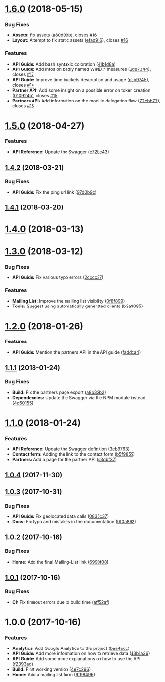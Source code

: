 <a name="1.6.0"></a>
# [1.6.0](https://github.com/sencrop/sencrop-developer-platform/compare/v1.5.0...v1.6.0) (2018-05-15)


### Bug Fixes

* **Assets:** Fix assets ([a80d99b](https://github.com/sencrop/sencrop-developer-platform/commit/a80d99b)), closes [#16](https://github.com/sencrop/sencrop-developer-platform/issues/16)
* **Layout:** Attempt to fix static assets ([efad916](https://github.com/sencrop/sencrop-developer-platform/commit/efad916)), closes [#16](https://github.com/sencrop/sencrop-developer-platform/issues/16)


### Features

* **API Guide:** Add bash syntaxic coloration ([41b1d8a](https://github.com/sencrop/sencrop-developer-platform/commit/41b1d8a))
* **API Guide:** Add infos on badly named WIND_* measures ([2d87344](https://github.com/sencrop/sencrop-developer-platform/commit/2d87344)), closes [#17](https://github.com/sencrop/sencrop-developer-platform/issues/17)
* **API Guide:** Improve time buckets description and usage ([dcb9745](https://github.com/sencrop/sencrop-developer-platform/commit/dcb9745)), closes [#14](https://github.com/sencrop/sencrop-developer-platform/issues/14)
* **Partner API:** Add some insight on a possible error on token creation ([010924b](https://github.com/sencrop/sencrop-developer-platform/commit/010924b)), closes [#15](https://github.com/sencrop/sencrop-developer-platform/issues/15)
* **Partners API:** Add information on the module delegation flow ([72cbb77](https://github.com/sencrop/sencrop-developer-platform/commit/72cbb77)), closes [#18](https://github.com/sencrop/sencrop-developer-platform/issues/18)



<a name="1.5.0"></a>
# [1.5.0](https://github.com/sencrop/sencrop-developer-platform/compare/v1.4.2...v1.5.0) (2018-04-27)


### Features

* **API Reference:** Update the Swagger ([c72bc43](https://github.com/sencrop/sencrop-developer-platform/commit/c72bc43))



<a name="1.4.2"></a>
## [1.4.2](https://github.com/sencrop/sencrop-developer-platform/compare/v1.4.1...v1.4.2) (2018-03-21)


### Bug Fixes

* **API Guide:** Fix the ping url link ([97d0b9c](https://github.com/sencrop/sencrop-developer-platform/commit/97d0b9c))



<a name="1.4.1"></a>
## [1.4.1](https://github.com/sencrop/sencrop-developer-platform/compare/v1.4.0...v1.4.1) (2018-03-20)



<a name="1.4.0"></a>
# [1.4.0](https://github.com/sencrop/sencrop-developer-platform/compare/v1.3.0...v1.4.0) (2018-03-13)



<a name="1.3.0"></a>
# [1.3.0](https://github.com/sencrop/sencrop-developer-platform/compare/v1.2.0...v1.3.0) (2018-03-12)


### Bug Fixes

* **API Guide:** Fix various typo errors ([2cccc37](https://github.com/sencrop/sencrop-developer-platform/commit/2cccc37))


### Features

* **Mailing List:** Improve the mailing list visibility ([0f8f899](https://github.com/sencrop/sencrop-developer-platform/commit/0f8f899))
* **Tools:** Suggest using automatically generated clients ([b3a9085](https://github.com/sencrop/sencrop-developer-platform/commit/b3a9085))



<a name="1.2.0"></a>
# [1.2.0](https://github.com/sencrop/sencrop-developer-platform/compare/v1.1.1...v1.2.0) (2018-01-26)


### Features

* **API Guide:** Mention the partners API in the API guide ([faddca4](https://github.com/sencrop/sencrop-developer-platform/commit/faddca4))



<a name="1.1.1"></a>
## [1.1.1](https://github.com/sencrop/sencrop-developer-platform/compare/v1.1.0...v1.1.1) (2018-01-24)


### Bug Fixes

* **Build:** Fix the partners page export ([a8b32b2](https://github.com/sencrop/sencrop-developer-platform/commit/a8b32b2))
* **Dependencies:** Update the Swagger via the NPM module instead ([4d50155](https://github.com/sencrop/sencrop-developer-platform/commit/4d50155))



<a name="1.1.0"></a>
# [1.1.0](https://github.com/sencrop/sencrop-developer-platform/compare/v1.0.4...v1.1.0) (2018-01-24)


### Features

* **API Reference:** Update the Swagger definition ([3eb9763](https://github.com/sencrop/sencrop-developer-platform/commit/3eb9763))
* **Contact form:** Adding the link to the contact form ([b5f9855](https://github.com/sencrop/sencrop-developer-platform/commit/b5f9855))
* **Partners:** Add a page for the partner API ([c3dbf37](https://github.com/sencrop/sencrop-developer-platform/commit/c3dbf37))



<a name="1.0.4"></a>
## [1.0.4](https://github.com/sencrop/sencrop-developer-platform/compare/v1.0.3...v1.0.4) (2017-11-30)



<a name="1.0.3"></a>
## [1.0.3](https://github.com/sencrop/sencrop-developer-platform/compare/v1.0.2...v1.0.3) (2017-10-31)


### Bug Fixes

* **API Guide:** Fix geolocated data calls ([0835c37](https://github.com/sencrop/sencrop-developer-platform/commit/0835c37))
* **Docs:** Fix typo and mistakes in the documentation ([0f0a862](https://github.com/sencrop/sencrop-developer-platform/commit/0f0a862))



<a name="1.0.2"></a>
## 1.0.2 (2017-10-16)


### Bug Fixes

* **Home:** Add the final Mailing-List link ([6990f08](https://github.com/sencrop/sencrop-developer-platform/commit/6990f08))

<a name="1.0.1"></a>
## [1.0.1](https://github.com/sencrop/sencrop-developer-platform/compare/v1.0.0...v1.0.1) (2017-10-16)


### Bug Fixes

* **CI:** Fix timeout errors due to build time ([aff52af](https://github.com/sencrop/sencrop-developer-platform/commit/aff52af))

<a name="1.0.0"></a>
# 1.0.0 (2017-10-16)


### Features

* **Analytics:** Add Google Analytics to the project ([baa4ecc](https://github.com/sencrop/sencrop-developer-platform/commit/baa4ecc))
* **API Guide:** Add more information on how to retrieve data ([43b1a36](https://github.com/sencrop/sencrop-developer-platform/commit/43b1a36))
* **API Guide:** Add some more explanations on how to use the API ([f2393ad](https://github.com/sencrop/sencrop-developer-platform/commit/f2393ad))
* **Build:** First working version ([4e7c296](https://github.com/sencrop/sencrop-developer-platform/commit/4e7c296))
* **Home:** Add a mailing list form ([9f98496](https://github.com/sencrop/sencrop-developer-platform/commit/9f98496))
